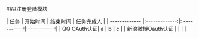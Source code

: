 ###注册登陆模块

| 任务          |   开始时间    |    结束时间  |   任务完成人  |
| ------------- |:-------------:|: -----------:|:-----------:|
|   QQ OAuth认证|          a     |      b   |        c     | 
| 新浪微博Oauth认证 |      |           |             | 
